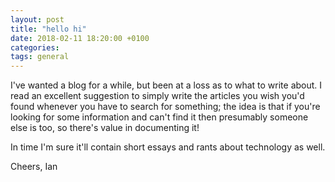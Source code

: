 ```yaml
---
layout: post
title: "hello hi"
date: 2018-02-11 18:20:00 +0100
categories:
tags: general
---
```

I've wanted a blog for a while, but been at a loss as to what to write about. I read an excellent suggestion to simply write the articles you wish you'd found whenever you have to search for something; the idea is that if you're looking for some information and can't find it then presumably someone else is too, so there's value in documenting it!

In time I'm sure it'll contain short essays and rants about technology as well.

Cheers,
Ian
